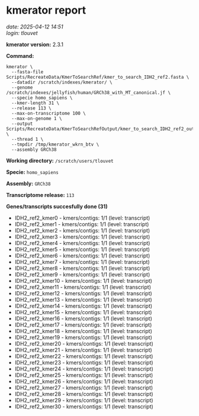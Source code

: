# kmerator report
*date: 2025-04-12 14:51*  
*login: tlouvet*

**kmerator version:** 2.3.1

**Command:**

```
kmerator \
  --fasta-file Scripts/RecreateData/KmerToSearchRef/kmer_to_search_IDH2_ref2.fasta \
  --datadir /scratch/indexes/kmerator/ \
  --genome /scratch/indexes/jellyfish/human/GRCh38_with_MT_canonical.jf \
  --specie homo_sapiens \
  --kmer-length 31 \
  --release 113 \
  --max-on-transcriptome 100 \
  --max-on-genome 1 \
  --output Scripts/RecreateData/KmerToSearchRefOutput/kmer_to_search_IDH2_ref2_output \
  --thread 1 \
  --tmpdir /tmp/kmerator_wkrn_btv \
  --assembly GRCh38
```

**Working directory:** `/scratch/users/tlouvet`

**Specie:** `homo_sapiens`

**Assembly:** `GRCh38`

**Transcriptome release:** `113`

**Genes/transcripts succesfully done (31)**

- IDH2_ref2_kmer0 - kmers/contigs: 1/1 (level: transcript)
- IDH2_ref2_kmer1 - kmers/contigs: 1/1 (level: transcript)
- IDH2_ref2_kmer2 - kmers/contigs: 1/1 (level: transcript)
- IDH2_ref2_kmer3 - kmers/contigs: 1/1 (level: transcript)
- IDH2_ref2_kmer4 - kmers/contigs: 1/1 (level: transcript)
- IDH2_ref2_kmer5 - kmers/contigs: 1/1 (level: transcript)
- IDH2_ref2_kmer6 - kmers/contigs: 1/1 (level: transcript)
- IDH2_ref2_kmer7 - kmers/contigs: 1/1 (level: transcript)
- IDH2_ref2_kmer8 - kmers/contigs: 1/1 (level: transcript)
- IDH2_ref2_kmer9 - kmers/contigs: 1/1 (level: transcript)
- IDH2_ref2_kmer10 - kmers/contigs: 1/1 (level: transcript)
- IDH2_ref2_kmer11 - kmers/contigs: 1/1 (level: transcript)
- IDH2_ref2_kmer12 - kmers/contigs: 1/1 (level: transcript)
- IDH2_ref2_kmer13 - kmers/contigs: 1/1 (level: transcript)
- IDH2_ref2_kmer14 - kmers/contigs: 1/1 (level: transcript)
- IDH2_ref2_kmer15 - kmers/contigs: 1/1 (level: transcript)
- IDH2_ref2_kmer16 - kmers/contigs: 1/1 (level: transcript)
- IDH2_ref2_kmer17 - kmers/contigs: 1/1 (level: transcript)
- IDH2_ref2_kmer18 - kmers/contigs: 1/1 (level: transcript)
- IDH2_ref2_kmer19 - kmers/contigs: 1/1 (level: transcript)
- IDH2_ref2_kmer20 - kmers/contigs: 1/1 (level: transcript)
- IDH2_ref2_kmer21 - kmers/contigs: 1/1 (level: transcript)
- IDH2_ref2_kmer22 - kmers/contigs: 1/1 (level: transcript)
- IDH2_ref2_kmer23 - kmers/contigs: 1/1 (level: transcript)
- IDH2_ref2_kmer24 - kmers/contigs: 1/1 (level: transcript)
- IDH2_ref2_kmer25 - kmers/contigs: 1/1 (level: transcript)
- IDH2_ref2_kmer26 - kmers/contigs: 1/1 (level: transcript)
- IDH2_ref2_kmer27 - kmers/contigs: 1/1 (level: transcript)
- IDH2_ref2_kmer28 - kmers/contigs: 1/1 (level: transcript)
- IDH2_ref2_kmer29 - kmers/contigs: 1/1 (level: transcript)
- IDH2_ref2_kmer30 - kmers/contigs: 1/1 (level: transcript)
